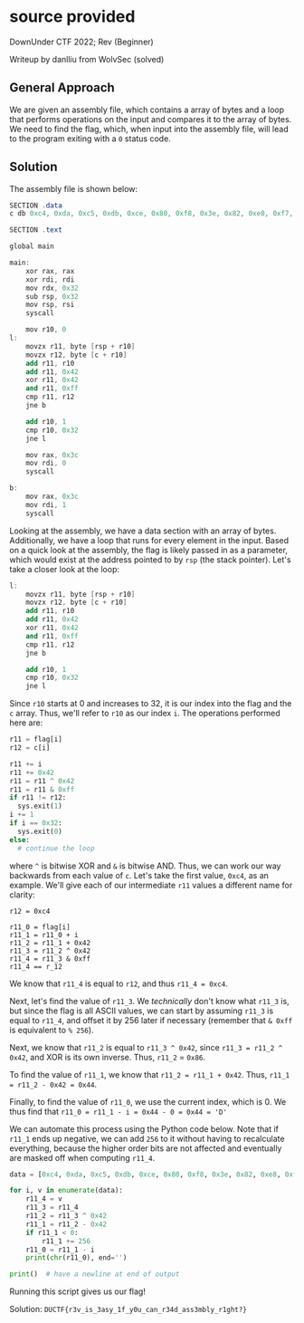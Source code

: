 
# source provided
DownUnder CTF 2022; Rev (Beginner)

Writeup by danlliu from WolvSec (solved)

## General Approach

We are given an assembly file, which contains a array of bytes and a loop that performs operations on the input and compares it to the array of bytes. We need to find the flag, which, when input into the assembly file, will lead to the program exiting with a `0` status code.

## Solution

The assembly file is shown below:

```as
SECTION .data
c db 0xc4, 0xda, 0xc5, 0xdb, 0xce, 0x80, 0xf8, 0x3e, 0x82, 0xe8, 0xf7, 0x82, 0xef, 0xc0, 0xf3, 0x86, 0x89, 0xf0, 0xc7, 0xf9, 0xf7, 0x92, 0xca, 0x8c, 0xfb, 0xfc, 0xff, 0x89, 0xff, 0x93, 0xd1, 0xd7, 0x84, 0x80, 0x87, 0x9a, 0x9b, 0xd8, 0x97, 0x89, 0x94, 0xa6, 0x89, 0x9d, 0xdd, 0x94, 0x9a, 0xa7, 0xf3, 0xb2

SECTION .text

global main

main:
    xor rax, rax
    xor rdi, rdi
    mov rdx, 0x32
    sub rsp, 0x32
    mov rsp, rsi
    syscall

    mov r10, 0
l:
    movzx r11, byte [rsp + r10]
    movzx r12, byte [c + r10]
    add r11, r10
    add r11, 0x42
    xor r11, 0x42
    and r11, 0xff
    cmp r11, r12
    jne b

    add r10, 1
    cmp r10, 0x32
    jne l

    mov rax, 0x3c
    mov rdi, 0
    syscall

b:
    mov rax, 0x3c
    mov rdi, 1
    syscall
```

Looking at the assembly, we have a data section with an array of bytes. Additionally, we have a loop that runs for every element in the input. Based on a quick look at the assembly, the flag is likely passed in as a parameter, which would exist at the address pointed to by `rsp` (the stack pointer). Let's take a closer look at the loop:

```as
l:
    movzx r11, byte [rsp + r10]
    movzx r12, byte [c + r10]
    add r11, r10
    add r11, 0x42
    xor r11, 0x42
    and r11, 0xff
    cmp r11, r12
    jne b

    add r10, 1
    cmp r10, 0x32
    jne l
```

Since `r10` starts at 0 and increases to 32, it is our index into the flag and the `c` array. Thus, we'll refer to `r10` as our index `i`. The operations performed here are:

```python
r11 = flag[i]
r12 = c[i]

r11 += i
r11 += 0x42
r11 = r11 ^ 0x42
r11 = r11 & 0xff
if r11 != r12:
  sys.exit(1)
i += 1
if i == 0x32:
  sys.exit(0)
else:
  # continue the loop
```

where `^` is bitwise XOR and `&` is bitwise AND. Thus, we can work our way backwards from each value of `c`. Let's take the first value, `0xc4`, as an example. We'll give each of our intermediate `r11` values a different name for clarity:

```
r12 = 0xc4

r11_0 = flag[i]
r11_1 = r11_0 + i
r11_2 = r11_1 + 0x42
r11_3 = r11_2 ^ 0x42
r11_4 = r11_3 & 0xff
r11_4 == r_12
```

We know that `r11_4` is equal to `r12`, and thus `r11_4 = 0xc4`. 

Next, let's find the value of `r11_3`. We _technically_ don't know what `r11_3` is, but since the flag is all ASCII values, we can start by assuming `r11_3` is equal to `r11_4`, and offset it by 256 later if necessary (remember that `& 0xff` is equivalent to `% 256`). 

Next, we know that `r11_2` is equal to `r11_3 ^ 0x42`, since `r11_3 = r11_2 ^ 0x42`, and XOR is its own inverse. Thus, `r11_2` = `0x86`.

To find the value of `r11_1`, we know that `r11_2 = r11_1 + 0x42`. Thus, `r11_1 = r11_2 - 0x42 = 0x44`.

Finally, to find the value of `r11_0`, we use the current index, which is 0. We thus find that `r11_0 = r11_1 - i = 0x44 - 0 = 0x44 = 'D'`

We can automate this process using the Python code below. Note that if `r11_1` ends up negative, we can add `256` to it without having to recalculate everything, because the higher order bits are not affected and eventually are masked off when computing `r11_4`.

```python
data = [0xc4, 0xda, 0xc5, 0xdb, 0xce, 0x80, 0xf8, 0x3e, 0x82, 0xe8, 0xf7, 0x82, 0xef, 0xc0, 0xf3, 0x86, 0x89, 0xf0, 0xc7, 0xf9, 0xf7, 0x92, 0xca, 0x8c, 0xfb, 0xfc, 0xff, 0x89, 0xff, 0x93, 0xd1, 0xd7, 0x84, 0x80, 0x87, 0x9a, 0x9b, 0xd8, 0x97, 0x89, 0x94, 0xa6, 0x89, 0x9d, 0xdd, 0x94, 0x9a, 0xa7, 0xf3, 0xb2]

for i, v in enumerate(data):
    r11_4 = v
    r11_3 = r11_4
    r11_2 = r11_3 ^ 0x42
    r11_1 = r11_2 - 0x42
    if r11_1 < 0:
        r11_1 += 256
    r11_0 = r11_1 - i
    print(chr(r11_0), end='')

print()  # have a newline at end of output
```

Running this script gives us our flag!

Solution: `DUCTF{r3v_is_3asy_1f_y0u_can_r34d_ass3mbly_r1ght?}`
